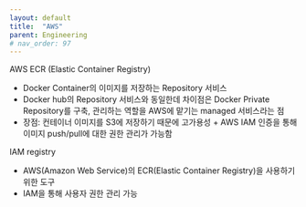```yaml
---
layout: default
title:  "AWS"
parent: Engineering
# nav_order: 97
---
```



AWS ECR (Elastic Container Registry)
- Docker Container의 이미지를 저장하는 Repository 서비스
- Docker hub의 Repository 서비스와 동일한데 차이점은 Docker Private Repository를 구축, 관리하는 역할을 AWS에 맡기는 managed 서비스라는 점
- 장점: 컨테이너 이미지를 S3에 저장하기 때문에 고가용성 + AWS IAM 인증을 통해 이미지 push/pull에 대한 권한 관리가 가능함

IAM registry
- AWS(Amazon Web Service)의 ECR(Elastic Container Registry)을 사용하기 위한 도구
- IAM을 통해 사용자 권한 관리 가능
